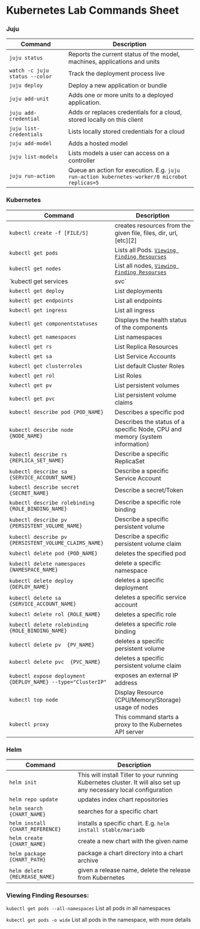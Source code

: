 # Kubernetes Lab Commands Sheet 

###  Juju

| Command                        | Description                                                                                   |
| ------------------------------ | --------------------------------------------------------------------------------------------- |
| `juju status`                  | Reports the current status of the model, machines, applications and units                     |
| `watch -c juju status --color` | Track the deployment process live                                                             |
| `juju deploy`                  | Deploy a new application or bundle                                                            |
| `juju add-unit `               | Adds one or more units to a deployed application.                                             |
| `juju add-credential`          | Adds or replaces credentials for a cloud, stored locally on this client                       |
| `juju list-credentials`        | Lists locally stored credentials for a cloud                                                  |
| `juju add-model`               | Adds a hosted model                                                                           |
| `juju list-models`             | Lists models a user can access on a controller                                                |
| `juju run-action`              | Queue an action for execution. E.g. `juju run-action kubernetes-worker/0 microbot replicas=5` |


### Kubernetes 

| Command                                                      | Description                                                                  |
| ------------------------------------------------------------ | ---------------------------------------------------------------------------- |
| `kubectl create -f [FILE/S]`                                 | creates resources from the given file, files, dir, url, [etc][2]             |
| `kubectl get pods`                                           | Lists all Pods. [`Viewing Finding Resourses`](#Viewing-Finding-Resourses)    |
| `kubectl get nodes`                                          | List all nodes, [`Viewing Finding Resourses`](#Viewing-Finding-Resourses)    |
| `kubectl get services | svc`                                 | List all services in the namespace                                           |
| `kubectl get deploy`                                         | List deployments                                                             |
| `kubectl get endpoints`                                      | List all endpoints                                                           |
| `kubectl get ingress`                                        | List all ingress                                                             |
| `kubectl get componentstatuses`                              | Displays the health status of the components                                 |
| `kubectl get namespaces`                                     | List namespaces                                                              |
| `kubectl get rs`                                             | List Replica Resources                                                       |
| `kubectl get sa`                                             | List Service Accounts                                                        |
| `kubectl get clusterroles`                                   | List default Cluster Roles                                                   |
| `kubectl get rol`                                            | List Roles                                                                   |
| `kubectl get pv`                                             | List persistent volumes                                                      |
| `kubectl get pvc`                                            | List persistent volume claims                                                |
| `kubectl describe pod {POD_NAME}`                            | Describes a specific pod                                                     |
| `kubectl describe node {NODE_NAME}`                          | Describes the status of a specific Node, CPU and memory (system information) |
| `kubectl describe rs {REPLICA_SET_NAME}`                     | Describe a specific ReplicaSet                                               |
| `kubectl describe sa {SERVICE_ACCOUNT_NAME}`                 | Describe a specific Service Account                                          |
| `kubectl describe secret {SECRET_NAME}`                      | Describe a secret/Token                                                      |
| `kubectl describe rolebinding {ROLE_BINDING_NAME}`           | Describe a specific role binding                                             |
| `kubectl describe pv {PERSISTENT_VOLUME_NAME}`               | Describe a specific persistent volume                                        |
| `kubectl describe pv {PERSISTENT_VOLUME_CLAIMS_NAME}`        | Describe a specific persistent volume claim                                  |
| `kubectl delete pod {POD_NAME}`                              | deletes the specified pod                                                    |
| `kubectl delete namespaces {NAMESPACE_NAME}`                 | delete a specific namespace                                                  |
| `kubectl delete deploy {DEPLOY_NAME}`                        | deletes a specific deployment                                                |
| `kubectl delete sa {SERVICE_ACCOUNT_NAME}`                   | deletes a specific service account                                           |
| `kubectl delete rol {ROLE_NAME}`                             | deletes a specific role                                                      |
| `kubectl delete rolebinding  {ROLE_BINDING_NAME}`            | deletes a specific role binding                                              |
| `kubectl delete pv  {PV_NAME}`                               | deletes a specific persistent volume                                         |
| `kubectl delete pvc  {PVC_NAME}`                             | deletes a specific persistent volume claim                                   |
| `kubectl expose deployment {DEPLOY_NAME} --type="ClusterIP"` | exposes an external IP address                                               |
| `kubectl top node`                                           | Display Resource (CPU/Memory/Storage) usage of nodes                         |  |
| `kubectl proxy`                                              | This command starts a proxy to the Kubernetes API server                     |  |

### Helm
| Command                          | Description                                                                                                        |
| -------------------------------- | ------------------------------------------------------------------------------------------------------------------ |
| `helm init`                      | This will install Tiller to your running Kubernetes cluster. It will also set up any necessary local configuration |
| `helm repo update`               | updates index chart repositories                                                                                   |
| `helm search {CHART_NAME}`       | searches for a specific chart                                                                                      |
| `helm install {CHART_REFERENCE}` | installs a specific chart. E.g. `helm install stable/mariadb`                                                      |
| `helm create {CHART_NAME}`       | create a new chart with the given name                                                                             |
| `helm package {CHART_PATH}`      | package a chart directory into a chart archive                                                                     |
| `helm delete {RELREASE_NAME}`    | given a release name, delete the release from Kubernetes                                                           |

### Viewing Finding Resourses:
`kubectl get pods --all-namespaces` List all pods in all namespaces

`kubectl get pods -o wide` List all pods in the namespace, with more details
